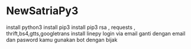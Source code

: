 # NewSatriaPy3
install python3
install pip3
install pip3 rsa , requests , thrift,bs4,gtts,googletrans
install linepy
login via email ganti dengan email dan pasword kamu
gunakan bot dengan bijak
